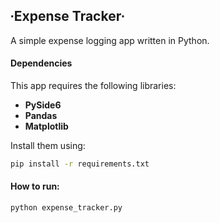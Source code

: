 ## ∙Expense Tracker∙

A simple expense logging app written in Python.

#### Dependencies

This app requires the following libraries: 

 - **PySide6**  
 - **Pandas**  
 - **Matplotlib**

Install them using:

```bash
pip install -r requirements.txt
```

#### How to run:

```bash
python expense_tracker.py
```
